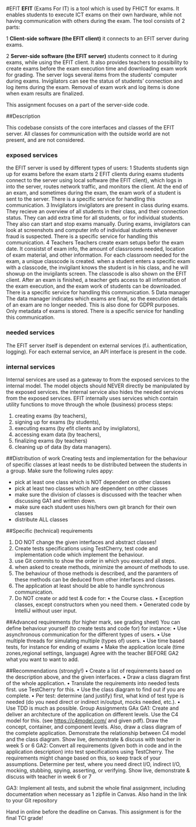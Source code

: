 #EFIT
**EFIT** (Exams For IT) is a tool which is used by FHICT for exams. It enables students to execute ICT exams on their own hardware, while not having communication with others during the exam.
The tool consists of 2 parts:

1 **Client-side software (the EFIT client)** it connects to an EFIT server during exams.

2 **Server-side software (the EFIT server)** students connect to it during exams, while using the EFIT client. It also provides teachers to possibility to create exams before the exam execution time and downloading exam work for grading. The server logs several items from the students’ computer during exams. Invigilators can see the status of students’ connection and log items during the exam. Removal of exam work and log items is done when exam results are finalized.

This assignment focuses on a part of the server-side code.


##Description

This codebase consists of the core interfaces and classes of the EFIT server. All classes for communication with the outside world are not present, and are not considered.

### exposed services
the EFIT server is used by different types of users:
1 Students
students sign up for exams before the exam starts
2 EFIT clients
during exams students connect to the server using local software (the EFIT client), which logs in into the server, routes network traffic, and monitors the client. 
At the end of an exam, and sometimes during the exam, the exam work of a student is sent to the server. There is a specific service for handling this communication.
3 Invigilators
invigilators are present in class during exams. They recieve an overview of all students in their class, and their connection status. They can add extra time for all students,
or for individual students. They also can start and stop exams manually. During exams, invigilators can look at screenshots and computer info of individual students
whenever fraud is suspected. There is a specific service for handling this communication.
4 Teachers
Teachers create exam setups befor the exam date. It consistst of exam info, the amount of classrooms needed, location of exam material, and other information. For each classroom
needed for the exam, a unique classcode is created. when a student enters a specific exam with a classcode, the invigilant knows the student is in his class, 
and he will showup on the invigilants screen. The classcode is also shown on the EFIT client. 
After an exam is finished, a teacher gets access to all information of the exam execution, and the exam work of students can be downloaded.
There is a specific service for handling this communication.
5 Data manager
The data manager indicates which exams are final, so the execution details of an exam are no longer needed. This is also done for GDPR purposes. 
Only metadata of exams is stored. There is a specific service for handling this communication.

### needed services
The EFIT server itself is dependent on external services (f.i. authentication, logging). For each external service, an API interface is present in the code.

### internal services
Internal services are used as a gateway to from the exposed services to the internal model. The model objects should NEVER directly be manipulated by the exposed services.
the internal service also hides the needed services from the exposed services.
EFIT internally uses services which contain utility functions to move through the whole (business) process steps: 
1. creating exams (by teachers), 
2. signing up for exams (by students), 
3. executing exams (by efit clients and by invigilators), 
4. accessing exam data (by teachers), 
5. finalizing exams (by teachers)
6. cleaning up of data (by data managers). 




##Distribution of work
Creating tests and implementation for the behaviour of specific classes at least needs to be distributed between the students in a group. Make sure the following rules appy:
* pick at least one class which is NOT dependent on other classes
* pick at least two classes which are dependent on other classes
* make sure the division of classes is discussed with the teacher when discussing GA1 and written down.
* make sure each student uses his/hers own git branch for their own classes
* distribute ALL classes


##Specific (technical) requirements
1. DO NOT change the given interfaces and abstract classes!
2. Create tests specifications using TestCherry, test code and implementation code which implement the behaviour.
3. use Git commits to show the order in which you executed all steps.
4. when asked to create methods, minimize the amount of methods to use. 
5. The behaviour of those methods is described, and the paramters of these methods can be deduced from other interfaces and classes.
6. The application at least should be able to handle synchronous communication.
7. Do NOT create or add test & code for:
•	the Course class.
•	Exception classes, except constructors when you need them.
•	Generated code by IntelliJ without user input.


##Advanced requirements (for higher mark, see grading sheet)
You can define behaviour yourself (to create tests and code for) for instance:
•	Use asynchronous communication for the different types of users.
•	Use multiple threads for simulating multiple (types of) users.
•	Use time based tests, for instance for ending of exams
•	Make the application locale (time zones,regional settings, language)
Agree with the teacher BEFORE GA2 what you want to want to add.

##Recommendations (strongly!)
•	Create a list of requirements based on the description above, and the given interfaces. 
•	Draw a class diagram first of the whole application.
•	Translate the requirements into needed tests first. use TestCherry for this.
•	Use the class diagram to find out if you are complete. 
•	Per test: determine (and justify) first, what kind of test type is needed (do you need direct or indirect in/output, mocks needed, etc.).
•	Use TDD is much as possible. 
Group Assignments GAx
GA1:
Create and deliver an architecture of the application on different levels. Use the C4 model for this. (see https://c4model.com/ and given pdf). Draw the concept, container, and component levels.
Also, draw a class diagram of the complete application. Demonstrate the relationship between C4 model and the class diagram.
Show live, demonstrate & discuss with teacher in week 5 or 6
GA2:
Convert all requirements (given both in code and in the application description) into test specifications using TestCherry. The requirements might change based on this, so keep track of your assumptions. 
Determine per test, where you need direct I/O, indirect I/O, mocking, stubbing, spying, asserting, or verifying.
Show live, demonstrate & discuss with teacher in week 6 or 7

GA3:
Implement all tests, and submit the whole final assignment, including documentation when necessary as 1 zipfile in Canvas. Also hand in the link to your Git repository

Hand in online before the deadline on Canvas. This assignment is for the final TCI grade!

